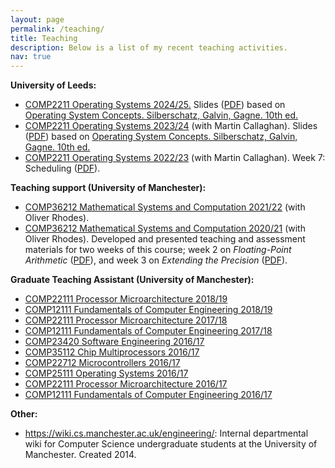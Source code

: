 ```yaml
---
layout: page
permalink: /teaching/
title: Teaching
description: Below is a list of my recent teaching activities.
nav: true
---
```


<b>University of Leeds:</b>

<ul>

<li> <a 
href="https://webprod3.leeds.ac.uk/catalogue/dynmodules.asp?Y=202425&M=COMP-2211">COMP2211 Operating Systems 2024/25.</a> Slides (<a href="../assets/pdf/COMP2211-2024-slides.pdf">PDF</a>) based on <a href="https://www.os-book.com/OS10/">Operating System Concepts. Silberschatz, Galvin, Gagne. 10th ed.</a></li>

<li> <a 
href="https://webprod3.leeds.ac.uk/catalogue/dynmodules.asp?Y=202324&M=COMP-2211">COMP2211 Operating Systems 2023/24</a> (with Martin Callaghan). Slides (<a href="../assets/pdf/COMP2211-2023-slides.pdf">PDF</a>) based on <a href="https://www.os-book.com/OS10/">Operating System Concepts. Silberschatz, Galvin, Gagne. 10th ed.</a></li>

<li> <a 
href="https://webprod3.leeds.ac.uk/catalogue/dynmodules.asp?Y=202223&M=COMP-2211">COMP2211 Operating Systems 2022/23</a> (with Martin Callaghan). Week 7: Scheduling (<a href="../assets/pdf/COMP2211_week7.pdf">PDF</a>).</li>

</ul>

<b>Teaching support (University of Manchester):</b>

<ul>

<li> <a href="http://studentnet.cs.manchester.ac.uk/ugt/2021/COMP36212/syllabus/">COMP36212 Mathematical Systems and Computation 2021/22</a> (with Oliver Rhodes).</li>

<li> <a href="http://studentnet.cs.manchester.ac.uk/ugt/2020/COMP36212/syllabus/">COMP36212 Mathematical Systems and Computation 2020/21</a> (with Oliver Rhodes). Developed and presented teaching and assessment materials for two weeks of this course; week 2 on <i>Floating-Point Arithmetic</i> (<a href="../assets/pdf/COMP36212_week2.pdf">PDF</a>), and week 3 on <i>Extending the Precision</i> (<a href="../assets/pdf/COMP36212_week3.pdf">PDF</a>).</li>

</ul>

<b>Graduate Teaching Assistant (University of Manchester):</b>
<ul>
<li> <a href="http://studentnet.cs.manchester.ac.uk/syllabus/index.php?code=COMP22111&year=2018">COMP22111 Processor Microarchitecture 2018/19</a></li>

<li> <a href="https://studentnet.cs.manchester.ac.uk/syllabus/index.php?code=COMP12111&year=2018">COMP12111 Fundamentals of Computer Engineering 2018/19</a></li>

<li> <a href="http://studentnet.cs.manchester.ac.uk/syllabus/index.php?code=COMP22111&year=2017">COMP22111 Processor Microarchitecture 2017/18</a></li>

<li> <a href="https://studentnet.cs.manchester.ac.uk/syllabus/index.php?code=COMP12111&year=2017">COMP12111 Fundamentals of Computer Engineering 2017/18</a></li>

<li> <a href="https://studentnet.cs.manchester.ac.uk/ugt/2016/COMP23420/syllabus/">COMP23420 Software Engineering 2016/17</a></li>

<li> <a href="https://studentnet.cs.manchester.ac.uk/ugt/2016/COMP35112/syllabus/">COMP35112 Chip Multiprocessors 2016/17</a></li>

<li> <a href="https://studentnet.cs.manchester.ac.uk/ugt/2016/COMP22712/syllabus/">COMP22712 Microcontrollers 2016/17</a></li>

<li> <a href="http://syllabus.cs.manchester.ac.uk/ugt/2016/COMP25111/">COMP25111 Operating Systems 2016/17</a></li>

<li> <a href="http://studentnet.cs.manchester.ac.uk/syllabus/index.php?code=COMP22111&year=2016">COMP22111 Processor Microarchitecture 2016/17</a></li>

<li> <a href="https://studentnet.cs.manchester.ac.uk/syllabus/index.php?code=COMP12111&year=2016">COMP12111 Fundamentals of Computer Engineering 2016/17</a></li>
</ul>



<b>Other:</b>

<ul>

<li> <a href="https://wiki.cs.manchester.ac.uk/engineering/">https://wiki.cs.manchester.ac.uk/engineering/</a>: Internal departmental wiki for Computer Science undergraduate students at the University of Manchester. Created 2014. </li>

</ul>

